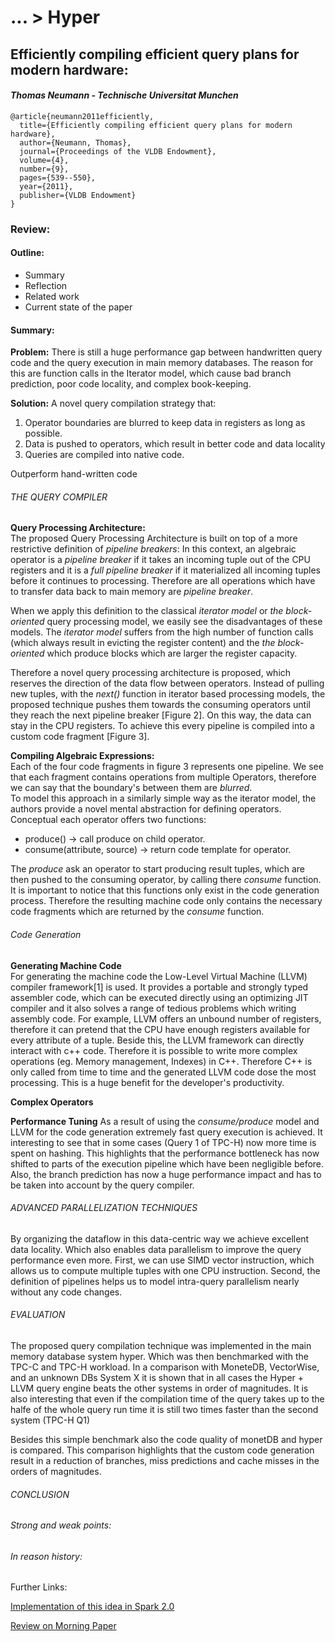 
# ... > Hyper

## Efficiently compiling efficient query plans for modern hardware:

#### _Thomas Neumann - Technische Universitat Munchen_

```  
@article{neumann2011efficiently,
  title={Efficiently compiling efficient query plans for modern hardware},
  author={Neumann, Thomas},
  journal={Proceedings of the VLDB Endowment},
  volume={4},
  number={9},
  pages={539--550},
  year={2011},
  publisher={VLDB Endowment}
}
```  

### Review:

#### Outline:
- Summary
- Reflection
- Related work
- Current state of the paper


#### Summary:


__Problem:__ 
There is still a huge performance gap between handwritten query code and the query execution in main memory databases. The reason for this are function calls in the Iterator model, which cause bad branch prediction, poor code locality, and complex book-keeping. 

__Solution:__
A novel query compilation strategy that:

1. Operator boundaries are blurred to keep data in registers as long as possible.
2. Data is pushed to operators, which result in better code and data locality
3. Queries are compiled into native code.

Outperform hand-written code

###### THE QUERY COMPILER
**Query Processing Architecture:**   
The proposed Query Processing Architecture is built on top of a more restrictive definition of *pipeline breakers*:
In this context, an algebraic operator is a *pipeline breaker* if it takes an incoming tuple out of the CPU registers and it is a *full pipeline breaker* if it materialized all incoming tuples before it continues to processing.
Therefore are all operations which have to transfer data back to main memory are *pipeline breaker*.

When we apply this definition to the classical *iterator model* or *the block-oriented* query processing model, we easily see the disadvantages of these models. The *iterator model* suffers from the high number of function calls (which always result in evicting the register content) and the *the block-oriented* which produce blocks which are larger the register capacity.

Therefore a novel query processing architecture is proposed, which reserves the direction of the data flow between operators.
Instead of pulling new tuples, with the *next()* function in iterator based processing models,
the proposed technique pushes them towards the consuming operators until they reach the next pipeline breaker [Figure 2]. On this way, the data can stay in the CPU registers. To achieve this every pipeline is compiled into a custom code fragment [Figure 3]. 

**Compiling Algebraic Expressions:**   
Each of the four code fragments in figure 3 represents one pipeline. We see that each fragment contains operations from multiple Operators, therefore we can say that the boundary's between them are *blurred*.  
To model this approach in a similarly simple way as the iterator model, the authors provide a novel mental abstraction for defining operators.  
Conceptual each operator offers two functions:
- produce() -> call produce on child operator.
- consume(attribute, source) -> return code template for operator.

The *produce* ask an operator to start producing result tuples, which are then pushed to the consuming operator, by calling there *consume* function.
It is important to notice that this functions only exist in the code generation process. Therefore the resulting machine code only contains the necessary code fragments which are returned by the *consume* function.

###### Code Generation   
**Generating Machine Code**   
For generating the machine code the Low-Level Virtual Machine (LLVM) compiler framework[1] is used. It provides a portable and strongly typed assembler code, which can be executed directly using an optimizing JIT compiler and it also solves a range of tedious problems which writing assembly code. For example, LLVM offers an unbound number of registers, therefore it can pretend that the CPU have enough registers available for every attribute of a tuple.
Beside this, the LLVM framework can directly interact with c++ code. Therefore it is possible to write more complex operations (eg. Memory management, Indexes) in C++. Therefore C++ is only called from time to time and the generated LLVM code dose the most processing. This is a huge benefit for the developer's productivity.

**Complex Operators**

**Performance Tuning**
As a result of using the *consume/produce* model and LLVM for the code generation extremely fast query execution is achieved. It interesting to see that in some cases (Query 1 of TPC-H) now more time is spent on hashing. This highlights that the performance bottleneck has now shifted to parts of the execution pipeline which have been negligible before. Also, the branch prediction has now a huge performance impact and has to be taken into account by the query compiler. 

###### ADVANCED PARALLELIZATION TECHNIQUES
By organizing the dataflow in this data-centric way we achieve excellent data locality.
Which also enables data parallelism to improve the query performance even more.
First, we can use SIMD vector instruction, which allows us to compute multiple tuples with one CPU instruction. 
Second, the definition of pipelines helps us to model intra-query parallelism nearly without any code changes.

###### EVALUATION
The proposed query compilation technique was implemented in the main memory database system hyper.
Which was then benchmarked with the TPC-C and TPC-H workload.
In a comparison with MoneteDB, VectorWise, and an unknown DBs System X it is shown that in all cases the Hyper + LLVM query engine beats the other systems in order of magnitudes. It is also interesting that even if the compilation time of the query takes up to the halfe of the whole query run time it is still two times faster than the second system (TPC-H Q1)

Besides this simple benchmark also the code quality of monetDB and hyper is compared. This comparison highlights that the custom code generation result in a reduction of branches, miss predictions and cache misses in the orders of magnitudes.  

###### CONCLUSION


###### Strong and weak points:

###### In reason history: 

Further Links:

[Implementation of this idea in Spark 2.0](https://databricks.com/blog/2016/05/23/apache-spark-as-a-compiler-joining-a-billion-rows-per-second-on-a-laptop.html)

[Review on Morning Paper](https://blog.acolyer.org/2016/05/23/efficiently-compiling-efficient-query-plans-for-modern-hardware/)
